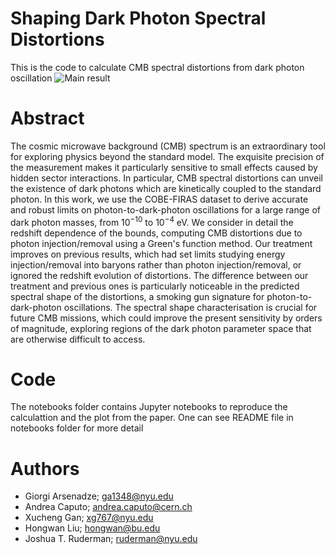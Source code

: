 
# Shaping Dark Photon Spectral Distortions

This is the code to calculate CMB spectral distortions from dark photon oscillation
![Main result]([https://github.com/GiorgiArsenadze/Shaping-Dark-Photon-Spectral-Distortions/blob/main/Dark_Photon_COBEFIRAS_Constraint.png])


# Abstract
The cosmic microwave background (CMB) spectrum is an extraordinary tool for exploring physics beyond the standard model. The exquisite precision of the measurement makes it particularly sensitive to small effects caused by hidden sector interactions. In particular, CMB spectral distortions can unveil the existence of dark photons which are kinetically coupled to the standard photon. In this work, we use the COBE-FIRAS dataset to derive accurate and robust limits on photon-to-dark-photon oscillations for a large range of dark photon masses, from $10^{-10}$ to $10^{-4}$ eV. We consider in detail the redshift dependence of the bounds, computing CMB distortions due to photon injection/removal using a Green's function method. Our treatment improves on previous results, which had set limits studying energy injection/removal into baryons rather than photon injection/removal, or ignored the redshift evolution of distortions. The difference between our treatment and previous ones is particularly noticeable in the predicted spectral shape of the distortions, a smoking gun signature for photon-to-dark-photon oscillations. The spectral shape characterisation is crucial for future CMB missions, which could improve the present sensitivity by orders of magnitude, exploring regions of the dark photon parameter space that are otherwise difficult to access. 


# Code

The notebooks folder contains Jupyter notebooks to reproduce the calculattion and the plot from the paper. One can see README file in notebooks folder for more detail

# Authors
* Giorgi Arsenadze; ga1348@nyu.edu
* Andrea Caputo; andrea.caputo@cern.ch
* Xucheng Gan; xg767@nyu.edu
* Hongwan Liu; hongwan@bu.edu
* Joshua T. Ruderman; ruderman@nyu.edu



